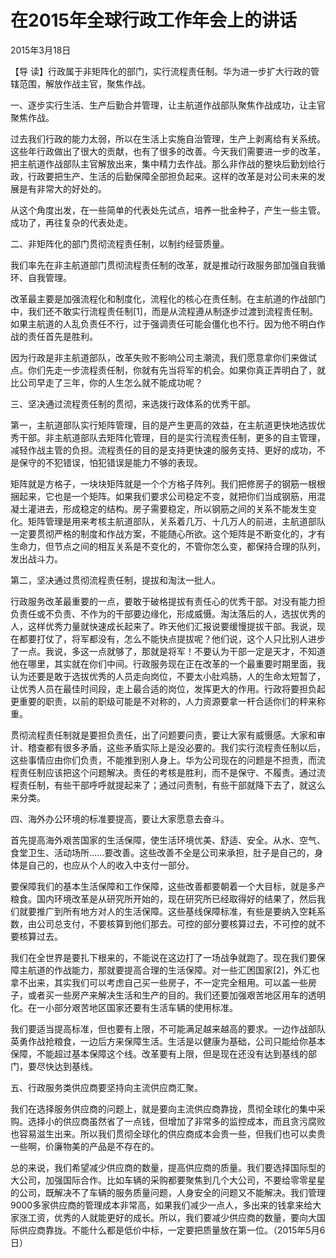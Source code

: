 # 在2015年全球行政工作年会上的讲话

2015年3月18日

【导 读】行政属于非矩阵化的部门，实行流程责任制。华为进一步扩大行政的管辖范围，解放作战主官，聚焦作战。

一、逐步实行生活、生产后勤合并管理，让主航道作战部队聚焦作战成功，让主官聚焦作战。

过去我们行政的能力太弱，所以在生活上实施自治管理，生产上剥离给有关系统。这些年行政做出了很大的贡献，也有了很多的改善。今天我们需要进一步的改革，把主航道作战部队主官解放出来，集中精力去作战。那么非作战的整块后勤划给行政，行政要把生产、生活的后勤保障全部担负起来。这样的改革是对公司未来的发展是有非常大的好处的。

从这个角度出发，在一些简单的代表处先试点，培养一批金种子，产生一些主管。成功了，再往复杂的代表处走。

二、非矩阵化的部门贯彻流程责任制，以制约经营质量。

我们率先在非主航道部门贯彻流程责任制的改革，就是推动行政服务部加强自我循环、自我管理。

改革最主要是加强流程化和制度化，流程化的核心在责任制。在主航道的作战部门中，我们还不敢实行流程责任制\[1\]，而是从流程遵从制逐步过渡到流程责任制。如果主航道的人乱负责任不行，过于强调责任可能会僵化也不行。因为他不明白作战的责任首先是胜利。

因为行政是非主航道部队，改革失败不影响公司主潮流，我们愿意拿你们来做试点。你们先走一步流程责任制，你就有先当将军的机会。如果你真正弄明白了，就比公司早走了三年，你的人生怎么就不能成功呢？

三、坚决通过流程责任制的贯彻，来选拨行政体系的优秀干部。

第一，主航道部队实行矩阵管理，目的是产生更高的效益，在主航道更快地选拔优秀干部。非主航道部队去矩阵化管理，目的是实行流程责任制，更多的自主管理，减轻作战主管的负担。流程责任的目的是支持更快速的服务支持、更好的成功，不是保守的不犯错误，怕犯错误是能力不够的表现。

矩阵就是方格子，一块块矩阵就是一个个方格子阵列。我们把修房子的钢筋一根根捆起来，它也是一个矩阵。如果我们要求公司稳定不变，就把你们当成钢筋，用混凝土灌进去，形成稳定的结构。房子需要稳定，所以钢筋之间的关系不能发生变化。矩阵管理是用来考核主航道部队，关系着几万、十几万人的前进，主航道部队一定要贯彻严格的制度和作战方案，不能随心所欲。这个矩阵是不断变化的，才有生命力，但节点之间的相互关系是不变化的，不管你怎么变，都保持合理的队列，发出战斗力。

第二，坚决通过贯彻流程责任制，提拔和淘汰一批人。

行政服务改革最重要的一点，要敢于破格提拔有责任心的优秀干部。对没有能力担负责任或不负责、不作为的干部要边缘化，形成威慑。淘汰落后的人，选拔优秀的人，这样优秀力量就快速成长起来了。昨天他们汇报说要缓慢提拔干部。我说，现在都要打仗了，将军都没有，怎么不能快点提拔呢？他们说，这个人只比别人进步了一点。我说，多这一点就够了，那就是将军！不要认为干部一定是天才，不知道他在哪里，其实就在你们中间。行政服务现在正在改革的一个最重要时期里面，我认为还要是敢于选拔优秀的人员走向岗位，不要太小肚鸡肠，人的生命太短暂了，让优秀人员在最佳时间段，走上最合适的岗位，发挥更大的作用。行政将要担负起更重要的职责，以前的职级可能是不对称的，人力资源要拿一杆合适你们的秤来称重。

贯彻流程责任制就是要担负责任，出了问题要问责，要让大家有威慑感。大家和审计、稽查都有很多矛盾，这些矛盾实际上是没必要的。我们实行流程责任制以后，这些事情应由你们负责，不能推到别人身上。华为公司现在的问题是不担责，而流程责任制应该把这个问题解决。责任的考核是胜利，而不是保守、不履责。通过流程责任制，有些干部呼呼就提起来了；通过问责制，有些干部就降下去了，就这么来分类。

四、海外办公环境的标准要提高，要让大家愿意去奋斗。

首先提高海外艰苦国家的生活保障，使生活环境优美、舒适、安全。从水、空气、食堂卫生、活动场所……要改善。这些改善不全是公司来承担，肚子是自己的，身体是自己的，也应从个人的收入中支付一部分。

要保障我们的基本生活保障和工作保障，这些改善都要朝着一个大目标，就是多产粮食。国内环境改革是从研究所开始的，现在研究所已经取得好的结果了，然后我们就要推广到所有地方对人的生活保障。这些基线保障标准，有些是要纳入空耗系数，由公司总支付，不要核算到他们那去。可控的部分要核算过去，不可控的就不要核算过去。

我们在全世界是要扎下根来的，不能说在这边打了一场战争就跑了。现在我们要保障主航道的作战能力，那就要提高合理的生活保障。对一些汇困国家\[2\]，外汇也拿不出来，其实我们可以考虑自己买一些房子，不一定完全租用。可以盖一些房子，或者买一些房产来解决生活和生产的目的。我们还要加强艰苦地区用车的透明化。在一小部分艰苦地区国家还要有生活车辆的使用标准。

我们要适当提高标准，但也要有上限，不可能满足越来越高的要求。一边作战部队英勇作战抢粮食，一边后方来保障生活。生活是以健康为基础，公司只能给你基本保障，不能超过基本保障这个线。改革要有上限，但是现在还没有达到基线的部门，要尽快达到基线。

五、行政服务类供应商要坚持向主流供应商汇聚。

我们在选择服务供应商的问题上，就是要向主流供应商靠拢，贯彻全球化的集中采购。选择小的供应商虽然省了一点钱，但增加了非常多的监控成本，而且贪污腐败也容易滋生出来。所以我们贯彻全球化的供应商成本会贵一些，但我们也可以卖贵一些啊，价廉物美的产品是不存在的。

总的来说，我们希望减少供应商的数量，提高供应商的质量。我们要选择国际型的大公司，加强国际合作。比如车辆的采购都要聚焦到几个大公司，不要给零零星星的公司，既解决不了车辆的服务质量问题，人身安全的问题又不能解决。我们管理9000多家供应商的管理成本非常高，如果我们减少一点人，多出来的钱拿来给大家涨工资，优秀的人就能更好的成长。所以，我们要减少供应商的数量，要向大国际供应商靠拢。不能什么都是低价中标，一定要把质量放在第一位。（2015年5月6日）

